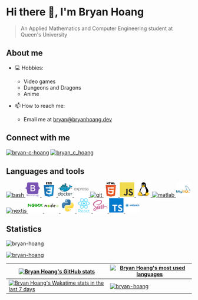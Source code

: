 # Hi there 👋, I'm Bryan Hoang

> An Applied Mathematics and Computer Engineering student at Queen's University

## About me

<!-- - 🔭 I'm currently on an internship at [Distributed Compute Labs](https://distributed.computer/), working on building a democratized Distributed Computer! -->

- :computer: Hobbies:

  - Video games
  - Dungeons and Dragons
  - Anime

- 📫 How to reach me:
  - Email me at [bryan@bryanhoang.dev](mailto:bryan@bryanhoang.dev)

## Connect with me

<p align="left">
  <a href="https://linkedin.com/in/bryan-c-hoang" target="blank"><img align="center" src="https://raw.githubusercontent.com/rahuldkjain/github-profile-readme-generator/master/src/images/icons/Social/linked-in-alt.svg" alt="bryan-c-hoang" height="30" width="40" /></a>
  <a href="https://twitter.com/bryan_c_hoang" target="blank"><img align="center" src="https://raw.githubusercontent.com/rahuldkjain/github-profile-readme-generator/master/src/images/icons/Social/twitter.svg" alt="bryan_c_hoang" height="30" width="40" /></a>
</p>

## Languages and tools

<p align="left"> <a href="https://www.gnu.org/software/bash/" target="_blank"> <img src="https://www.vectorlogo.zone/logos/gnu_bash/gnu_bash-icon.svg" alt="bash" width="40" height="40"/> </a> <a href="https://getbootstrap.com" target="_blank"> <img src="https://raw.githubusercontent.com/devicons/devicon/master/icons/bootstrap/bootstrap-plain-wordmark.svg" alt="bootstrap" width="40" height="40"/> </a> <a href="https://www.w3schools.com/css/" target="_blank"> <img src="https://raw.githubusercontent.com/devicons/devicon/master/icons/css3/css3-original-wordmark.svg" alt="css3" width="40" height="40"/> </a> <a href="https://www.docker.com/" target="_blank"> <img src="https://raw.githubusercontent.com/devicons/devicon/master/icons/docker/docker-original-wordmark.svg" alt="docker" width="40" height="40"/> </a> <a href="https://expressjs.com" target="_blank"> <img src="https://raw.githubusercontent.com/devicons/devicon/master/icons/express/express-original-wordmark.svg" alt="express" width="40" height="40"/> </a> <a href="https://git-scm.com/" target="_blank"> <img src="https://www.vectorlogo.zone/logos/git-scm/git-scm-icon.svg" alt="git" width="40" height="40"/> </a> <a href="https://www.w3.org/html/" target="_blank"> <img src="https://raw.githubusercontent.com/devicons/devicon/master/icons/html5/html5-original-wordmark.svg" alt="html5" width="40" height="40"/> </a> <a href="https://developer.mozilla.org/en-US/docs/Web/JavaScript" target="_blank"> <img src="https://raw.githubusercontent.com/devicons/devicon/master/icons/javascript/javascript-original.svg" alt="javascript" width="40" height="40"/> </a> <a href="https://www.linux.org/" target="_blank"> <img src="https://raw.githubusercontent.com/devicons/devicon/master/icons/linux/linux-original.svg" alt="linux" width="40" height="40"/> </a> <a href="https://www.mathworks.com/" target="_blank"> <img src="https://upload.wikimedia.org/wikipedia/commons/2/21/Matlab_Logo.png" alt="matlab" width="40" height="40"/> </a> <a href="https://www.mysql.com/" target="_blank"> <img src="https://raw.githubusercontent.com/devicons/devicon/master/icons/mysql/mysql-original-wordmark.svg" alt="mysql" width="40" height="40"/> </a> <a href="https://nextjs.org/" target="_blank"> <img src="https://cdn.worldvectorlogo.com/logos/nextjs-3.svg" alt="nextjs" width="40" height="40"/> </a> <a href="https://www.nginx.com" target="_blank"> <img src="https://raw.githubusercontent.com/devicons/devicon/master/icons/nginx/nginx-original.svg" alt="nginx" width="40" height="40"/> </a> <a href="https://nodejs.org" target="_blank"> <img src="https://raw.githubusercontent.com/devicons/devicon/master/icons/nodejs/nodejs-original-wordmark.svg" alt="nodejs" width="40" height="40"/> </a> <a href="https://www.python.org" target="_blank"> <img src="https://raw.githubusercontent.com/devicons/devicon/master/icons/python/python-original.svg" alt="python" width="40" height="40"/> </a> <a href="https://reactjs.org/" target="_blank"> <img src="https://raw.githubusercontent.com/devicons/devicon/master/icons/react/react-original-wordmark.svg" alt="react" width="40" height="40"/> </a> <a href="https://sass-lang.com" target="_blank"> <img src="https://raw.githubusercontent.com/devicons/devicon/master/icons/sass/sass-original.svg" alt="sass" width="40" height="40"/> </a> <a href="https://www.typescriptlang.org/" target="_blank"> <img src="https://raw.githubusercontent.com/devicons/devicon/master/icons/typescript/typescript-original.svg" alt="typescript" width="40" height="40"/> </a> <a href="https://webpack.js.org" target="_blank"> <img src="https://raw.githubusercontent.com/devicons/devicon/d00d0969292a6569d45b06d3f350f463a0107b0d/icons/webpack/webpack-original-wordmark.svg" alt="webpack" width="40" height="40"/> </a> </p>

## Statistics

<p align="left"><img src="https://komarev.com/ghpvc/?username=bryan-hoang&label=Profile%20views&color=0e75b6&style=flat" alt="bryan-hoang" /></p>

<p align="left"><a href="https://github.com/ryo-ma/github-profile-trophy"><img src="https://github-profile-trophy.vercel.app/?username=bryan-hoang" alt="bryan-hoang" /></a></p>

| <a href="https://github.com/anuraghazra/github-readme-stats"><img align="center" src="https://github-readme-stats.vercel.app/api?username=bryan-hoang&show_icons=true&include_all_commits=true&theme=dark&hide_border=true" alt="Bryan Hoang's GitHub stats" /></a>                                                              | <a href="https://github.com/anuraghazra/github-readme-stats"><img align="center" src="https://github-readme-stats.vercel.app/api/top-langs/?username=bryan-hoang&layout=compact&theme=dark&hide_border=true&langs_count=10&hide=lua,assembly,vhdl,vim%20script,c%23,jupyter%20notebook,tex" alt="Bryan Hoang's most used languages" /></a> |
| -------------------------------------------------------------------------------------------------------------------------------------------------------------------------------------------------------------------------------------------------------------------------------------------------------------------------------- | ------------------------------------------------------------------------------------------------------------------------------------------------------------------------------------------------------------------------------------------------------------------------------------------------------------------- |
| <a href="https://github.com/anuraghazra/github-readme-stats"><img src="https://github-readme-stats.vercel.app/api/wakatime?username=bryan_hoang&theme=dark&layout=compact&hide_border=true&range=last_7_days&custom_title=Wakatime%20Stats%20%28Last%207%20Days%29" alt="Bryan Hoang's Wakatime stats in the last 7 days" /></a> | <a href="https://github.com/DenverCoder1/github-readme-streak-stats"><img align="center" src="https://github-readme-streak-stats.herokuapp.com/?user=bryan-hoang&theme=dark&hide_border=true&" alt="bryan-hoang" /></a>                                                                                             |

<!--
**bryan-hoang/bryan-hoang** is a ✨ _special_ ✨ repository because its `README.md` (this file) appears on your GitHub profile.

- 🌱 I'm currently learning frond-end development with the following tools:
  - React
  - Next.js
  - Chakra UI
  - Storybook

Here are some ideas to get you started:

- 🔭 I'm currently working on ...
- 🌱 I'm currently learning ...
- 👯 I'm looking to collaborate on ...
- 🤔 I'm looking for help with ...
- 💬 Ask me about ...
- 📫 How to reach me: ...
- 😄 Pronouns: ...
- ⚡ Fun fact: ...
-->
